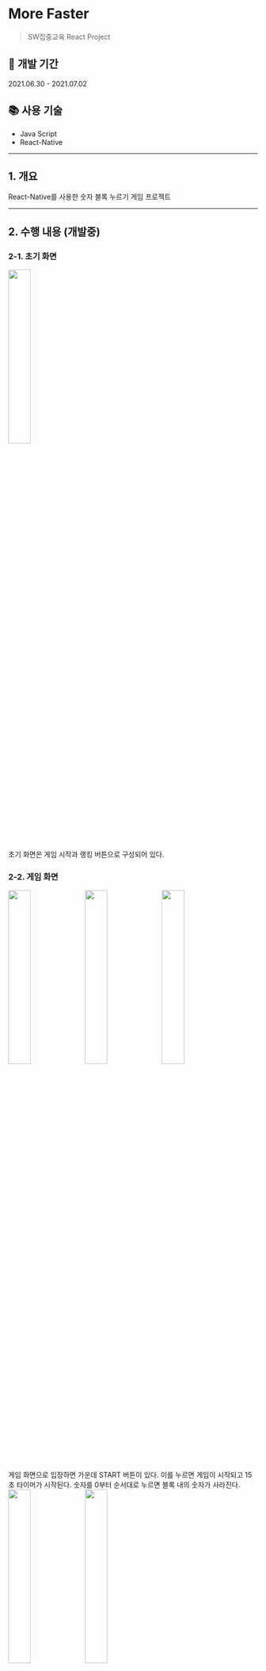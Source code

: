 # More Faster

> SW집중교육 React Project

## 📆 개발 기간

2021.06.30 - 2021.07.02

## 📚 사용 기술

- Java Script
- React-Native

---

## 1. 개요

React-Native를 사용한 숫자 블록 누르기 게임 프로젝트

---

## 2. 수행 내용 (개발중)

### 2-1. 초기 화면

<div>
<img src="https://user-images.githubusercontent.com/81695614/124209940-849bad80-db25-11eb-9aa0-65918a16ac71.jpg" width="30%" height="30%"/>
</div>
초기 화면은 게임 시작과 랭킹 버튼으로 구성되어 있다.

### 2-2. 게임 화면

<div>
<img src="https://user-images.githubusercontent.com/81695614/124210249-0f7ca800-db26-11eb-9a9c-4d40515d7415.jpg" width="30%" height="30%"/>
<img src="https://user-images.githubusercontent.com/81695614/124210257-12779880-db26-11eb-9526-b990fe185606.jpg" width="30%" height="30%"/>
<img src="https://user-images.githubusercontent.com/81695614/124210266-13a8c580-db26-11eb-8772-1f448b5f4e26.jpg" width="30%" height="30%"/>
</div>
게임 화면으로 입장하면 가운데 START 버튼이 있다.   
이를 누르면 게임이 시작되고 15초 타이머가 시작된다.   
숫자를 0부터 순서대로 누르면 블록 내의 숫자가 사라진다.

<div>
<img src="https://user-images.githubusercontent.com/81695614/124210325-2fac6700-db26-11eb-9827-3bc974f2572c.jpg" width="30%" height="30%"/>
<img src="https://user-images.githubusercontent.com/81695614/124210329-30dd9400-db26-11eb-9dcc-4d16f5e9a25d.jpg" width="30%" height="30%"/>
</div>

시간 내에 성공 시 소요 시간을 팝업창에 출력해주고,  
실패 시 실패 팝업창을 띄운다.

### 2-3. 랭킹 화면 (미개발)

...
